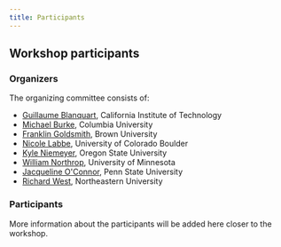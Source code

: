 ```yaml
---
title: Participants
---
```


## Workshop participants

### Organizers
The organizing committee consists of:

 - [Guillaume Blanquart](http://www.theforce.caltech.edu), California Institute of Technology
 - [Michael Burke](http://burke.me.columbia.edu), Columbia University
 - [Franklin Goldsmith](https://vivo.brown.edu/display/cfgoldsm), Brown University
 - [Nicole Labbe](http://www.colorado.edu/mechanical/nicole-labbe), University of Colorado Boulder
 - [Kyle Niemeyer](http://kyleniemeyer.com), Oregon State University
 - [William Northrop](http://www.me.umn.edu/people/northrop.shtml), University of Minnesota
 - [Jacqueline O'Connor](http://www.mne.psu.edu/rfdl/), Penn State University
 - [Richard West](http://www.northeastern.edu/comocheng/index.php), Northeastern University

### Participants

More information about the participants will be added here closer to the workshop.
